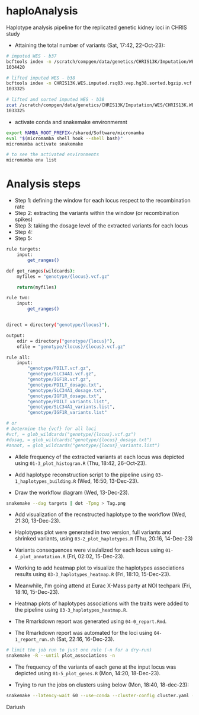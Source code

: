 # haploAnalysis
Haplotype analysis pipeline for the replicated genetic kidney loci in CHRIS study

- Attaining the total number of variants (Sat, 17:42, 22-Oct-23):
 
```bash
# imputed WES - b37
bcftools index -n /scratch/compgen/data/genetics/CHRIS13K/Imputation/WES/CHRIS13K.WES.imputed.rsq03.vep.vcf.gz
1034420

# lifted imputed WES - b38
bcftools index -n CHRIS13K.WES.imputed.rsq03.vep.hg38.sorted.bgzip.vcf.gz
1033325

# lifted and sorted imputed WES - b38
zcat /scratch/compgen/data/genetics/CHRIS13K/Imputation/WES/CHRIS13K.WES.imputed.rsq03.vep.hg38.zip.vcf.gz | cut -f1-3 | grep -v "#" | wc -l
1033325
```

- activate conda and snakemake environmemnt

```bash
export MAMBA_ROOT_PREFIX=/shared/Software/micromamba
eval "$(micromamba shell hook --shell bash)"
micromamba activate snakemake

# to see the activated environments
micromamba env list
```
# Analysis steps
- Step 1: defining the window for each locus respect to the recombination rate
- Step 2: extracting the variants within the window (or recombination spikes)
- Step 3: taking the dosage level of the extracted variants for each locus
- Step 4: 
- Step 5: 

```bash
rule targets:
	input:
		get_ranges()

def get_ranges(wildcards):
	myfiles = "genotype/{locus}.vcf.gz"

	return(myfiles)

rule two:
	input:
		get_ranges()


direct = directory("genotype/{locus}"),

output:
	odir = directory("genotype/{locus}"),
	ofile = "genotype/{locus}/{locus}.vcf.gz"

rule all:
	input:
		"genotype/PDILT.vcf.gz",
		"genotype/SLC34A1.vcf.gz",
		"genotype/IGF1R.vcf.gz",
		"genotype/PDILT_dosage.txt",
		"genotype/SLC34A1_dosage.txt",
		"genotype/IGF1R_dosage.txt",
		"genotype/PDILT_variants.list",
		"genotype/SLC34A1_variants.list",
		"genotype/IGF1R_variants.list"

# or 
# Determine the {vcf} for all loci
#vcf, = glob_wildcards("genotype/{locus}.vcf.gz")
#dosag, = glob_wildcards("genotype/{locus}_dosage.txt")
#annot, = glob_wildcards("genotype/{locus}_variants.list")

```
- Allele frequency of the extracted variants at each locus was depicted using `01-3_plot_histogram.R` (Thu, 18:42, 26-Oct-23).

- Add haplotype reconstruction script to the pipeline using `03-1_haplotypes_building.R` (Wed, 16:50, 13-Dec-23).

- Draw the workflow diagram (Wed, 13-Dec-23).

```bash
snakemake --dag targets | dot -Tpng > Tag.png
```

- Add visualization of the recnstructed haplotype to the workflow (Wed, 21:30, 13-Dec-23).

- Haplotypes plot were generated in two version, full variants and shrinked variants, using `03-2_plot_haplotypes.R` (Thu, 20:16, 14-Dec-23)

- Variants consequences were visulalized for each locus using `01-4_plot_annotation.R` (Fri, 02:02, 15-Dec-23).

- Working to add heatmap plot to visualize the haplotypes associations results using `03-3_haplotypes_heatmap.R` (Fri, 18:10, 15-Dec-23).

- Meanwhile, I'm going attend at Eurac X-Mass party at NOI techpark (Fri, 18:10, 15-Dec-23).

- Heatmap plots of haplotypes associations with the traits were added to the pipeline using `03-3_haplotypes_heatmap.R`.

- The Rmarkdown report was generated using `04-0_report.Rmd`.

- The Rmarkdown report was automated for the loci using `04-1_report_run.sh` (Sat, 22:16, 16-Dec-23).

```bash
# limit the job run to just one rule (-n for a dry-run)
snakemake -R --until plot_associations -n

```
- The frequency of the variants of each gene at the input locus was depicted using `01-5_plot_genes.R` (Mon, 14:20, 18-Dec-23).

- Trying to run the jobs on clusters using below (Mon, 18:40, 18-dec-23):
```bash
snakemake --latency-wait 60 --use-conda --cluster-config cluster.yaml --cluster "sbatch -p {cluster.partition}  --mem-per-cpu={cluster.mem} -c {cluster.cores}" --jobs 20
```

Dariush